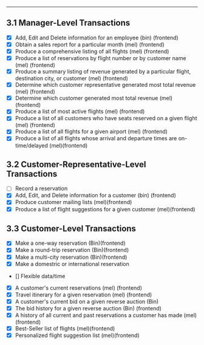 
---------------------

## 3.1 Manager-Level Transactions
	
- [x] Add, Edit and Delete information for an employee (bin) (frontend)
- [x] Obtain a sales report for a particular month (mel) (frontend)
- [x] Produce a comprehensive listing of all flights (mel) (frontend)
- [x] Produce a list of reservations by flight number or by customer name (mel) (frontend)
- [x] Produce a summary listing of revenue generated by a particular flight, destination city, or customer (mel) (frontend)
- [x] Determine which customer representative generated most total revenue (mel) (frontend)
- [x] Determine which customer generated most total revenue (mel) (frontend)
- [x] Produce a list of most active flights (mel) (frontend)
- [x] Produce a list of all customers who have seats reserved on a given flight (mel) (frontend)
- [x] Produce a list of all flights for a given airport (mel) (frontend)
- [x] Produce a list of all flights whose arrival and departure times are on-time/delayed (mel)(frontend)

## 3.2 Customer-Representative-Level Transactions

- [ ] Record a reservation
- [x] Add, Edit, and Delete information for a customer (bin) (frontend)
- [x] Produce customer mailing lists (mel)(frontend)
- [x] Produce a list of flight suggestions for a given customer (mel)(frontend)

## 3.3 Customer-Level Transactions

- [x] Make a one-way reservation (Bin)(frontend)
- [x] Make a round-trip reservation (Bin)(frontend)
- [x] Make a multi-city reservation (Bin)(frontend)
- [x] Make a domestric or international reservation
- [] Flexible data/time 
- [x] A customer's current reservations (mel) (frontend)
- [x] Travel itinerary for a given reservation (mel) (frontend)
- [x] A customer's current bid on a given reverse auction (Bin)
- [x] The bid history for a given reverse auction (Bin) (frontend)
- [x] A history of all current and past reservations a customer has made (mel) (frontend)
- [x] Best-Seller list of flights (mel)(frontend)
- [x] Personalized flight suggestion list (mel)(frontend)
